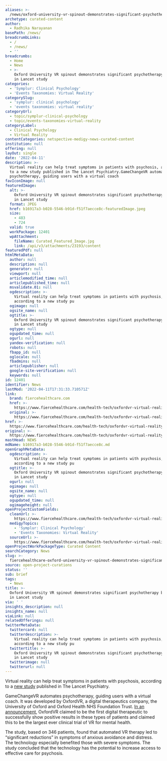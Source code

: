```yaml
---
aliases: >-
  /news/oxford-university-vr-spinout-demonstrates-significant-psychotherapy-benefits-in-lancet-study
archetype: curated-content
author:
  - Radhika Narayanan
basePath: /news/
breadcrumbLinks:
  - /
  - /news/
  - ''
breadcrumbs:
  - Home
  - News
  - >-
    Oxford University VR spinout demonstrates significant psychotherapy benefits
    in Lancet study
categories:
  - 'Symplur: Clinical Psychology'
  - 'Events Taxonomies: Virtual Reality'
categorySlug:
  - 'symplur: clinical psychology'
  - 'events taxonomies: virtual reality'
categoryUrl:
  - topic/symplur-clinical-psychology
  - topic/events-taxonomies-virtual-reality
categoryLabel:
  - Clinical Psychology
  - Virtual Reality
contentCategories: netspective-medigy-news-curated-content
institution: null
offering: null
layOut: single
date: '2022-04-11'
description: >-
  Virtual reality can help treat symptoms in patients with psychosis, according
  to a new study published in The Lancet Psychiatry.GameChangeVR automates
  psychotherapy, guiding users with a virtual coach
favIconImage: null
featuredImage:
  alt: >-
    Oxford University VR spinout demonstrates significant psychotherapy benefits
    in Lancet study
  format: JPEG
  href: b16917a3-b028-5546-b91d-f51f7aecce8c-featuredImage.jpeg
  size:
    - 483
    - 724
  valid: true
  workPackage: 12401
  wpAttachment:
    fileName: Curated_Featured_Image.jpg
    link: /api/v3/attachments/23193/content
featuredPdf: null
htmlMetaData:
  author: null
  description: null
  generator: null
  viewport: null
  articlemodified_time: null
  articlepublished_time: null
  msvalidate.01: null
  ogdescription: >-
    Virtual reality can help treat symptoms in patients with psychosis,
    according to a new study pu
  ogimage: null
  ogsite_name: null
  ogtitle: >-
    Oxford University VR spinout demonstrates significant psychotherapy benefits
    in Lancet study
  ogtype: null
  ogupdated_time: null
  ogurl: null
  yandex-verification: null
  robots: null
  fbapp_id: null
  oglocale: null
  fbadmins: null
  articlepublisher: null
  google-site-verification: null
  keywords: null
id: 12401
identifier: News
lastMod: '2022-04-11T17:31:33.710571Z'
link:
  brand: fiercehealthcare.com
  href: >-
    https://www.fiercehealthcare.com/health-tech/oxfordvr-virtual-reality-psychotherapy-psychosis-clinical-trial-lancet
  original: >-
    https://www.fiercehealthcare.com/health-tech/oxfordvr-virtual-reality-psychotherapy-psychosis-clinical-trial-lancet
href: >-
  https://www.fiercehealthcare.com/health-tech/oxfordvr-virtual-reality-psychotherapy-psychosis-clinical-trial-lancet
original: >-
  https://www.fiercehealthcare.com/health-tech/oxfordvr-virtual-reality-psychotherapy-psychosis-clinical-trial-lancet
mastHead: NEWS
mdName: b16917a3-b028-5546-b91d-f51f7aecce8c.md
openGraphMetaData:
  ogdescription: >-
    Virtual reality can help treat symptoms in patients with psychosis,
    according to a new study pu
  ogtitle: >-
    Oxford University VR spinout demonstrates significant psychotherapy benefits
    in Lancet study
  ogurl: null
  ogimage: null
  ogsite_name: null
  ogtype: null
  ogupdated_time: null
  ogimageheight: null
openProjectCustomFields:
  cleanUrl: >-
    https://www.fiercehealthcare.com/health-tech/oxfordvr-virtual-reality-psychotherapy-psychosis-clinical-trial-lancet
  medigyTopics:
    - 'Symplur: Clinical Psychology'
    - 'Events Taxonomies: Virtual Reality'
  sourceUrl: >-
    https://www.fiercehealthcare.com/health-tech/oxfordvr-virtual-reality-psychotherapy-psychosis-clinical-trial-lancet
openProjectWorkPackageType: Curated Content
searchCategory: News
slug: >-
  fiercehealthcare-oxford-university-vr-spinout-demonstrates-significant-psychotherapy-benefits-in-lancet-study
source: open-project-curations
status: ''
sub: brief
tags:
  - News
title: >-
  Oxford University VR spinout demonstrates significant psychotherapy benefits
  in Lancet study
via: ' '
insights_description: null
insights_name: null
viaLink: null
relatedOfferings: null
twitterMetaData:
  twittercard: null
  twitterdescription: >-
    Virtual reality can help treat symptoms in patients with psychosis,
    according to a new study pu
  twittertitle: >-
    Oxford University VR spinout demonstrates significant psychotherapy benefits
    in Lancet study
  twitterimage: null
  twitterurl: null
---
```

<p>Virtual reality can help treat symptoms in patients with psychosis, according to a <a href="https://www.thelancet.com/journals/lanpsy/article/PIIS2215-0366%2822%2900060-8/fulltext">new study</a> published in The Lancet Psychiatry.</p><p>GameChangeVR automates psychotherapy, guiding users with a virtual coach. It was developed by OxfordVR, a digital therapeutics company, the University of Oxford and Oxford Health NHS Foundation Trust. <a href="https://www.businesswire.com/news/home/20220406005993/en/OxfordVR-Technology-a-World-First-Success-in-Automating-Psychological-Therapy-Using-Virtual-Reality-VR">In an announcement</a>,&nbsp;OxfordVR claimed to be the first digital therapeutic to successfully show positive results in these types of patients and claimed this to be the largest ever clinical trial of VR for mental health.&nbsp;</p><p>The study, based on 346 patients,&nbsp;found that automated VR therapy led to “significant reductions” in symptoms of anxious avoidance and distress. The technology especially benefited those with severe symptoms. The study concluded that the technology has the potential to increase access to effective care for psychosis.</p>